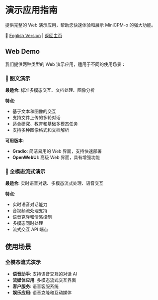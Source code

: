 # 演示应用指南

提供完整的 Web 演示应用，帮助您快速体验和展示 MiniCPM-o 的强大功能。

📖 [English Version](./README.md) | [返回主页](../)

## Web Demo

我们提供两种类型的 Web 演示应用，适用于不同的使用场景：

### 📖 图文演示

**最适合**: 标准多模态交互、文档处理、图像分析

**特点**:

- 基于文本和图像的交互
- 支持文件上传的多轮对话
- 适合研究、教育和基础多模态任务
- 支持多种图像格式和文档解析

**可用版本**:

- **Gradio**: 简洁易用的 Web 界面，支持快速部署
- **OpenWebUI**: 高级 Web 界面，具有增强功能

### 🎤 全模态流式演示

**最适合**: 实时语音对话、多模态流式处理、语音交互

**特点**:

- 实时语音对话能力
- 音视频流处理支持
- 语音克隆和情感控制
- 多模态同时处理
- 流式交互 API 端点

## 使用场景

### 全模态流式演示

- **语音助手**: 支持语音交互的对话 AI
- **流媒体应用**: 多模态流式交互界面
- **客户服务**: 语音客服系统
- **娱乐应用**: 语音克隆和互动媒体
